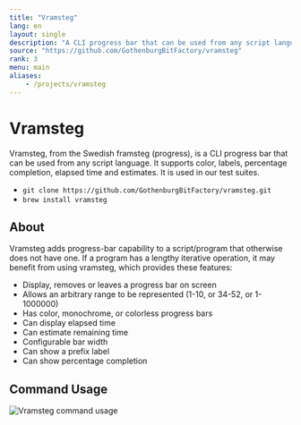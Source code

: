 ```yaml
---
title: "Vramsteg"
lang: en
layout: single
description: "A CLI progress bar that can be used from any script language."
source: "https://github.com/GothenburgBitFactory/vramsteg"
rank: 3
menu: main
aliases:
    - /projects/vramsteg
---
```

# Vramsteg

Vramsteg, from the Swedish framsteg (progress), is a CLI progress bar that can be used from any script language.
It supports color, labels, percentage completion, elapsed time and estimates.
It is used in our test suites.

* `git clone https://github.com/GothenburgBitFactory/vramsteg.git`
* `brew install vramsteg`

## About

Vramsteg adds progress-bar capability to a script/program that otherwise does not have one.
If a program has a lengthy iterative operation, it may benefit from using vramsteg, which provides these features:

* Display, removes or leaves a progress bar on screen
* Allows an arbitrary range to be represented (1-10, or 34-52, or 1-1000000)
* Has color, monochrome, or colorless progress bars
* Can display elapsed time
* Can estimate remaining time
* Configurable bar width
* Can show a prefix label
* Can show percentage completion

## Command Usage

![Vramsteg command usage](/img/vramsteg.png)
